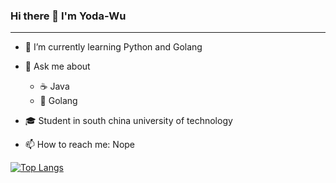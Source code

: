 ### Hi there 👋 I'm Yoda-Wu
---

- 🌱 I’m currently learning Python and Golang

- 💬 Ask me about 
  - ☕️ Java
  - 🐨 Golang
 

- 🎓 Student in south china university of technology

- 📫 How to reach me: Nope

<!-- - ⚡ Fun fact: ...
- 👯 I’m looking to collaborate on ...
- 🤔 I’m looking for help with ...
- 😄 Pronouns: ... -->

[![Top Langs](https://github-readme-stats.vercel.app/api/top-langs/?username=Yoda-wu&theme=radical&layout=compact&hide=html)](https://github.com/Yoda-wu) 

<!-- [![Wuyuda's GitHub stats](https://github-readme-stats.vercel.app/api?username=Yoda-wu&count_private=true&show_icons=true&theme=radical)](https://github.com/Yoda-wu)    -->

